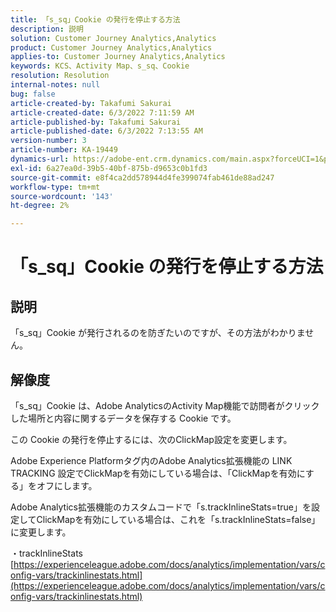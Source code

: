 ```yaml
---
title: 「s_sq」Cookie の発行を停止する方法
description: 説明
solution: Customer Journey Analytics,Analytics
product: Customer Journey Analytics,Analytics
applies-to: Customer Journey Analytics,Analytics
keywords: KCS、Activity Map、s_sq、Cookie
resolution: Resolution
internal-notes: null
bug: false
article-created-by: Takafumi Sakurai
article-created-date: 6/3/2022 7:11:59 AM
article-published-by: Takafumi Sakurai
article-published-date: 6/3/2022 7:13:55 AM
version-number: 3
article-number: KA-19449
dynamics-url: https://adobe-ent.crm.dynamics.com/main.aspx?forceUCI=1&pagetype=entityrecord&etn=knowledgearticle&id=57f2b672-0ce3-ec11-bb3d-000d3a33d4a1
exl-id: 6a27ea0d-39b5-40bf-875b-d9653c0b1fd3
source-git-commit: e8f4ca2dd578944d4fe399074fab461de88ad247
workflow-type: tm+mt
source-wordcount: '143'
ht-degree: 2%

---
```


# 「s_sq」Cookie の発行を停止する方法

## 説明

「s_sq」Cookie が発行されるのを防ぎたいのですが、その方法がわかりません。

## 解像度


「s_sq」Cookie は、Adobe AnalyticsのActivity Map機能で訪問者がクリックした場所と内容に関するデータを保存する Cookie です。

この Cookie の発行を停止するには、次のClickMap設定を変更します。

Adobe Experience Platformタグ内のAdobe Analytics拡張機能の LINK TRACKING 設定でClickMapを有効にしている場合は、「ClickMapを有効にする」をオフにします。

Adobe Analytics拡張機能のカスタムコードで「s.trackInlineStats=true」を設定してClickMapを有効にしている場合は、これを「s.trackInlineStats=false」に変更します。

・trackInlineStats
[https://experienceleague.adobe.com/docs/analytics/implementation/vars/config-vars/trackinlinestats.html](https://experienceleague.adobe.com/docs/analytics/implementation/vars/config-vars/trackinlinestats.html)
